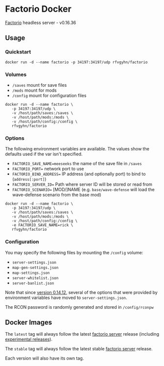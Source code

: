 # Factorio Docker

[Factorio][0] headless server - v0.16.36

## Usage

### Quickstart

```
docker run -d --name factorio -p 34197:34197/udp rfvgyhn/factorio
```

### Volumes

* `/saves` mount for save files
* `/mods` mount for mods
* `/config` mount for configuration files

```
docker run -d --name factorio \
   -p 34197:34197/udp \
   -v /host/path/saves:/saves \
   -v /host/path/mods:/mods \
   -v /host/path/config:/config \
   rfvgyhn/factorio
```

### Options

The following environment variables are available. The values show the defaults used if
the var isn't specified.

* `FACTORIO_SAVE_NAME=meeseeks` the name of the save file in `/saves`
* `FACTORIO_PORT=` network port to use
* `FACTORIO_BIND_ADDRESS=` IP address (and optionally port) to bind to (`address[:port]`)
* `FACTORIO_SERVER_ID=` Path where server ID will be stored or read from
* `FACTORIO_SCENARIO=` [MOD/]NAME (e.g. `base/wave-defense` will load the wave-defense scenario from the base mod)

```
docker run -d --name factorio \
   -p 34197:34197/udp \
   -v /host/path/saves:/saves \
   -v /host/path/mods:/mods \
   -v /host/path/config:/config \
   -e FACTORIO_SAVE_NAME=rick \
   rfvgyhn/factorio
```

### Configuration

You may specify the following files by mounting the `/config` volume:

* `server-settings.json`
* `map-gen-settings.json`
* `map-settings.json`
* `server-whitelist.json`
* `server-banlist.json`

Note that since [version 0.14.12][3], several of the options that were provided
by environment variables have moved to `server-settings.json`.

The RCON password is randomly generated and stored in `/config/rconpw`

## Docker Images

The `latest` tag will always follow the latest [factorio server][1] release
(including [experimental releases][2]).

The `stable` tag will always follow the latest stable [factorio server][1] release.

Each version will also have its own tag.


[0]: https://www.factorio.com/
[1]: https://www.factorio.com/download-headless/stable
[2]: https://www.factorio.com/download-headless/experimental
[3]: https://forums.factorio.com/viewtopic.php?f=3&t=33591
